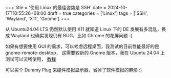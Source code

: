 +++
title = '使用 Linux 的最佳姿势是 SSH'
date = 2024-10-17T10:55:26+08:00
draft = true
categories = ['Linux']
tags = ['SSH', 'Wayland', 'X11', 'Gnome']
+++

从 Ubuntu24.04 LTS 仍然默认使用 X11 就知道 Linux 下的 DE 发展有多混乱，换成
Wayland 也确实发现仍有 BUG，比如 Chrome 的花屏问题 :(

如果有想要使用 GUI 的需求，可以考虑远程桌面，我测试的目前性能最好的是 gnome-remote-desktop，
这需要较新的 Gnome 版本，我在 Ubuntu 24.04 上测试可以流畅使用，
[教程](https://www.202016.xyz/2024/09/02/gnome-wayland-remote-desktop.html)

可以买个 Dummy Plug 来硬件模拟显示器，省掉了软件模拟的麻烦 :)
